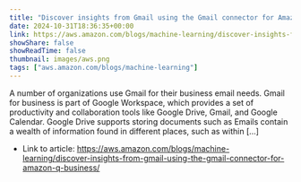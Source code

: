 ```yaml
---
title: "Discover insights from Gmail using the Gmail connector for Amazon Q Business"
date: 2024-10-31T18:36:35+00:00
link: https://aws.amazon.com/blogs/machine-learning/discover-insights-from-gmail-using-the-gmail-connector-for-amazon-q-business/
showShare: false
showReadTime: false
thumbnail: images/aws.png
tags: ["aws.amazon.com/blogs/machine-learning"]
---
```

A number of organizations use Gmail for their business email needs. Gmail for business is part of Google Workspace, which provides a set of productivity and collaboration tools like Google Drive, Gmail, and Google Calendar. Google Drive supports storing documents such as Emails contain a wealth of information found in different places, such as within […]

- Link to article: https://aws.amazon.com/blogs/machine-learning/discover-insights-from-gmail-using-the-gmail-connector-for-amazon-q-business/